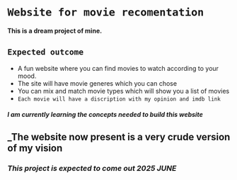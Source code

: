 ﻿# `Website for movie recomentation`
**This is a dream project of mine.** 

## `Expected outcome`
* A fun website where you can find movies to watch according to your mood.
* The site will have movie generes which you can chose 
* You can mix and match movie types which will show you a list of movies
* `Each movie will have a discription with my opinion and imdb link`

#### _I am currently learning the concepts needed to build this website_

## _The website now present is a very crude version of my vision

### _This project is expected to come out 2025 JUNE_

